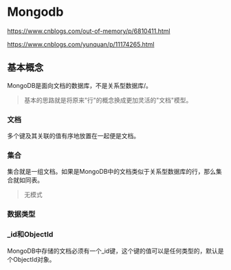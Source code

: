 # Mongodb

https://www.cnblogs.com/out-of-memory/p/6810411.html

https://www.cnblogs.com/yunquan/p/11174265.html

## 基本概念
MongoDB是面向文档的数据库，不是关系型数据库/。
> 基本的思路就是将原来"行"的概念换成更加灵活的"文档"模型。

### 文档
多个键及其关联的值有序地放置在一起便是文档。


### 集合
集合就是一组文档。如果是MongoDB中的文档类似于关系型数据库的行，那么集合就如同表。
> 无模式


### 数据类型

### _id和ObjectId

MongoDB中存储的文档必须有一个_id键，这个键的值可以是任何类型的，默认是个ObjectId对象。

